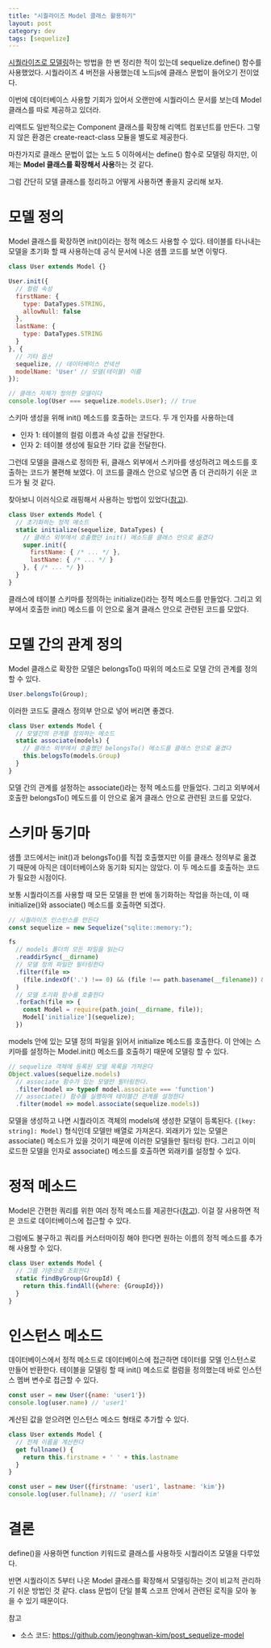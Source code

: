 ```yaml
---
title: "시퀄라이즈 Model 클래스 활용하기"
layout: post
category: dev
tags: [sequelize]
---
```


[시퀄라이즈로 모델링](/sequelize-model/)하는 방법을 한 번 정리한 적이 있는데 sequelize.define() 함수를 사용했었다.
시퀄라이즈 4 버전을 사용했는데 노드js에 클래스 문법이 들어오기 전이었다.

이번에 데이터베이스 사용할 기회가 있어서 오랜만에 시퀄라이스 문서를 보는데 Model 클래스를 따로 제공하고 있더라.

리액트도 일반적으로는 Component 클래스를 확장해 리액트 컴포넌트를 만든다.
그렇지 않은 환경은 create-react-class 모듈을 별도로 제공한다.

마찬가지로 클래스 문법이 없는 노드 5 이하에서는 define() 함수로 모델링 하지만, 이제는 **Model 클래스를 확장해서 사용**하는 것 같다.

그럼 간단히 모델 클래스를 정리하고 어떻게 사용하면 좋을지 궁리해 보자.

# 모델 정의

Model 클래스를 확장하면 init()이라는 정적 메소드 사용할 수 있다.
테이블를 타나내는 모델을 초기화 할 때 사용하는데 공식 문서에 나온 샘플 코드를 보면 이렇다.

```js
class User extends Model {}

User.init({
  // 컬럼 속성
  firstName: {
    type: DataTypes.STRING,
    allowNull: false
  },
  lastName: {
    type: DataTypes.STRING
  }
}, {
  // 기타 옵션
  sequelize, // 데이터베이스 컨넥션
  modelName: 'User' // 모델(테이블) 이름
});

// 클래스 자체가 정의한 모델이다
console.log(User === sequelize.models.User); // true
```

스키마 생성을 위해 init() 메소드를 호출하는 코드다.
두 개 인자를 사용하는데

- 인자 1: 테이블의 컬럼 이름과 속성 값을 전달한다.
- 인자 2: 테이블 생성에 필요한 기타 값을 전달한다.

그런데 모델을 클래스로 정의한 뒤, 클래스 외부에서 스키마를 생성하려고 메소드를 호출하는 코드가 불편해 보였다.
이 코드를 클래스 안으로 넣으면 좀 더 관리하기 쉬운 코드가 될 것 같다.

찾아보니 이러식으로 래핑해서 사용하는 방법이 있었다([참고](https://codewithhugo.com/using-es6-classes-for-sequelize-4-models/)).

```js
class User extends Model {
  // 초기화하는 정적 메소드
  static initialize(sequelize, DataTypes) {
    // 클래스 외부에서 호출했던 init() 메소드를 클래스 안으로 옮겼다
    super.init({
      firstName: { /* ... */ },
      lastName: { /* ... */ }
    }, { /* ... */ })
  }
}
```

클래스에 테이블 스키마를 정의하는 initialize()라는 정적 메소드를 만들었다.
그리고 외부에서 호출한 init() 메소드를 이 안으로 옮겨 클래스 안으로 관련된 코드를 모았다.

# 모델 간의 관계 정의

Model 클래스로 확장한 모델은 belongsTo() 따위의 메소드로 모델 간의 관계를 정의할 수 있다.

```js
User.belongsTo(Group);
```

이러한 코드도 클래스 정의부 안으로 넣어 버리면 좋겠다.

```js
class User extends Model {
  // 모델간의 관계를 정의하는 메소드
  static associate(models) {
    // 클래스 외부에서 호출했던 belongsTo() 메소드를 클래스 안으로 옮겼다
    this.belogsTo(models.Group)
  }
}
```

모델 간의 관계를 설정하는 associate()라는 정적 메소드를 만들었다.
그리고 외부에서 호출한 belongsTo() 메도드를 이 안으로 옮겨 클래스 안으로 관련된 코드를 모았다.

# 스키마 동기마

샘플 코드에서는 init()과 belongsTo()를 직접 호출했지만 이를 클래스 정의부로 옮겼기 때문에 아직은 데이터베이스와 동기화 되지는 않았다.
이 두 메소드를 호출하는 코드가 필요한 시점이다.

보통 시퀄라이즈를 사용할 때 모든 모델을 한 번에 동기화하는 작업을 하는데, 이 때 initialize()와 associate() 메소드를 호출하면 되겠다.

```js
// 시퀄라이즈 인스턴스를 만든다
const sequelize = new Sequelize("sqlite::memory:");

fs
  // models 폴더의 모든 파일을 읽는다
  .readdirSync(__dirname)
  // 모델 정의 파일만 필터링한다
  .filter(file =>
    (file.indexOf('.') !== 0) && (file !== path.basename(__filename)) && (file.slice(-3) === '.js')
  )
  // 모델 초기화 함수를 호출한다
  .forEach(file => {
    const Model = require(path.join(__dirname, file));
    Model['initialize'](sequelize);
  })

```

models 안에 있는 모델 정의 파일을 읽어서 initialize 메소드를 호출한다.
이 안에는 스키마를 설정하는 Model.init() 메소드를 호출하기 때문에 모델링 할 수 있다.

```js
// sequelize 객체에 등록된 모델 목록을 가져온다
Object.values(sequelize.models)
  // associate 함수가 있는 모델만 필터링한다.
  .filter(model => typeof model.associate === 'function')
  // associate() 함수를 실행하여 테이블간 관계를 설정한다
  .filter(model => model.associate(sequelize.models))
```

모델을 생성하고 나면 시퀄라이즈 객체의 models에 생성한 모델이 등록된다.
`{[key: string]: Model}` 형식인데 모델만 배열로 가져온다.
외래키가 있는 모델은 associate() 메소드가 있을 것이기 때문에 이러한 모델들만 필터링 한다.
그리고 이미 로드한 모델을 인자로 associate() 메소드를 호출하면 외래키를 설정할 수 있다.

# 정적 메소드

Model은 간편한 쿼리를 위한 여러 정적 메소드를 제공한다([참고](https://sequelize.org/master/class/lib/model.js~Model.html)).
이걸 잘 사용하면 적은 코드로 데이터베이스에 접근할 수 있다.

그럼에도 불구하고 쿼리를 커스터마이징 해야 한다면 원하는 이름의 정적 메소드를 추가해 사용할 수 있다.

```js
class User extends Model {
  // 그룹 기준으로 조회한다
  static findByGroup(GroupId) {
    return this.findAll({where: {GroupId}})
  }
}
```

# 인스턴스 메소드

데이터베이스에서 정적 메소드로 데이터베이스에 접근하면 데이터를 모델 인스턴스로 만들어 반환한다.
테이블을 모델링 할 때 init() 메소드로 컬럼을 정의했는데 바로 인스턴스 멤버 변수로 접근할 수 있다.

```js
const user = new User({name: 'user1'})
console.log(user.name) // 'user1'
```

계산된 값을 얻으려면 인스턴스 메소드 형태로 추가할 수 있다.

```js
class User extends Model {
  // 전체 이름을 계산한다
  get fullname() {
    return this.firstname + ' ' + this.lastname
  }
}

const user = new User({firstname: 'user1', lastname: 'kim'})
console.log(user.fullname); // 'user1 kim'
```

# 결론

define()을 사용하면 function 키워드로 클래스를 사용하듯 시퀄라이즈 모델을 다루었다.

반면 시퀄라이즈 5부터 나온 Model 클래스를 확장해서 모델링하는 것이 비교적 관리하기 쉬운 방법인 것 같다.
class 문법이 단일 블록 스코프 안에서 관련된 로직을 모아 놓을 수 있기 때문이다.

참고
- 소스 코드: https://github.com/jeonghwan-kim/post_sequelize-model